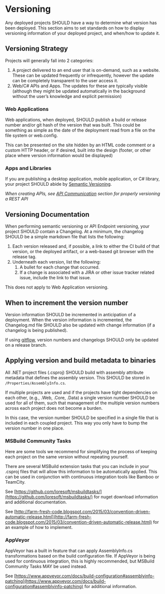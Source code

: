 # Versioning

Any deployed projects SHOULD have a way to determine what version has been
deployed. This section aims to set standards on how to display versioning
information of your deployed project, and when/how to update it.

## Versioning Strategy

Projects will generally fall into 2 categories:

1. A project delivered to an end user that is on-demand, such as a website.
   These can be updated frequently or infrequently, however the update can be
   completely transparent to the user access it.
2. Web/C# APIs and Apps. The updates for these are typically visible (although
   they might be updated automatically in the background without the user’s
   knowledge and explicit permission)

### Web Applications

Web applications, when deployed, SHOULD publish a build or release number and/or
git hash of the version that was built. This could be something as simple as the
date of the deployment read from a file on the file system or web.config.

This can be presented on the site hidden by an HTML code comment or a custom
HTTP header, or if desired, built into the design (footer, or other place where
version information would be displayed)

### Apps and Libraries

If you are publishing a desktop application, mobile application, or C# library,
your project SHOULD abide by [Semantic Versioning](http://semver.org/).

*When creating APIs, see [API Communication](API_Communication.md) section for
properly versioning a REST API*

## Versioning Documentation

When performing semantic versioning or API Endpoint versioning, your project
SHOULD contain a Changelog. At a minimum, the changelog SHOULD be a simple
markdown file that lists the following:

1. Each version released and, if possible, a link to either the CI build of that
   version, or the deployed artifact, or a web-based git browser with the
   release tag.
2. Underneath each version, list the following:
    1. A bullet for each change that occurred.
    2. If a change is associated with a JIRA or other issue tracker related
       issue, include the link to that issue.

This does not apply to Web Application versioning.

## When to increment the version number

Version information SHOULD be incremented in anticipation of a deployment. When
the version information is incremented, the Changelog.md file SHOULD also be
updated with change information (if a changelog is being published).

If using [gitflow](git.md#branching-strategy), version numbers and changelogs
SHOULD only be updated on a release branch.

## Applying version and build metadata to binaries

All .NET project files (.csproj) SHOULD build with assembly attribute metadata
that defines the assembly version. This SHOULD be stored in
`/Properties/AssemblyInfo.cs`.

If multiple projects are used and if the projects have tight dependencies on
each other, (e.g., <Project>.Web, <Project>.Core, <Project>.Data) a single
version number SHOULD be used for all of them, such that management of the
multiple version numbers across each project does not become a burden.

In this case, the version number SHOULD be specified in a single file that is
included in each coupled project. This way you only have to bump the version
number in one place.

### MSBuild Community Tasks

Here are some tools we recommend for simplifying the process of keeping each
project on the same version without repeating yourself.

There are several MSBuild extension tasks that you can include in your .csproj
files that will allow this information to be automatically applied. This can be
used in conjunction with continuous integration tools like Bamboo or TeamCity.

See [https://github.com/loresoft/msbuildtasks/](https://github.com/loresoft/msbuildtasks/) for nuget download information and additional documentation.

See [http://farm-fresh-code.blogspot.com/2015/03/convention-driven-automatic-release.html](http://farm-fresh-code.blogspot.com/2015/03/convention-driven-automatic-release.html) for an example of how to implement.

### AppVeyor

AppVeyor has a built in feature that can apply AssemblyInfo.cs transformations
based on the build configuration file. If AppVeyor is being used for continuous
integration, this is highly recommended, but MSBuild Community Tasks MAY be used
instead.

See [https://www.appveyor.com/docs/build-configuration#assemblyinfo-patching](https://www.appveyor.com/docs/build-configuration#assemblyinfo-patching) for additional information.

